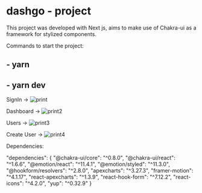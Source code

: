 # dashgo - project

This project was developed with Next js, aims to make use of Chakra-ui as a framework for stylized components.

Commands to start the project:
## - yarn
## - yarn dev

SignIn ->
![print](https://user-images.githubusercontent.com/68617133/130169691-20d59be0-3a8e-460b-92d3-14a9f9ff335d.png)

Dashboard ->
![print2](https://user-images.githubusercontent.com/68617133/130169719-9f4bca3f-4233-4440-8da8-8cf22f71b7f9.png)

Users ->
![print3](https://user-images.githubusercontent.com/68617133/130169732-531c3a6e-4e44-4f76-9b94-1c099dae4656.png)

Create User ->
![print4](https://user-images.githubusercontent.com/68617133/130169741-af1b33cf-f698-43da-82ff-62956886bd22.png)


Dependencies:

"dependencies": {
    "@chakra-ui/core": "^0.8.0",
    "@chakra-ui/react": "^1.6.6",
    "@emotion/react": "^11.4.1",
    "@emotion/styled": "^11.3.0",
    "@hookform/resolvers": "^2.8.0",
    "apexcharts": "^3.27.3",
    "framer-motion": "^4.1.17",
    "react-apexcharts": "^1.3.9",
    "react-hook-form": "^7.12.2",
    "react-icons": "^4.2.0",
    "yup": "^0.32.9"
  }

